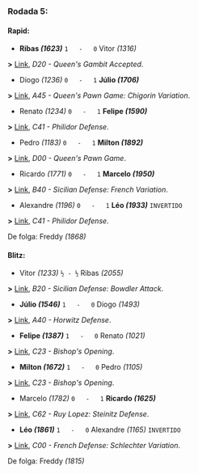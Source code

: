 ### Rodada 5:

#### Rapid:

* **Ribas *(1623)*** `1   -   0` Vitor *(1316)* 

**>** [Link](https://www.lichess.org/uUGYj33X), *D20 - Queen's Gambit Accepted*.
* Diogo *(1236)* `0   -   1` **Júlio *(1706)*** 

**>** [Link](https://www.lichess.org/tacQGS40), *A45 - Queen's Pawn Game: Chigorin Variation*.
* Renato *(1234)* `0   -   1` **Felipe *(1590)*** 

**>** [Link](https://www.lichess.org/rxcxV1No), *C41 - Philidor Defense*.
* Pedro *(1183)* `0   -   1` **Milton *(1892)*** 

**>** [Link](https://www.lichess.org/H4MP7ROS), *D00 - Queen's Pawn Game*.
* Ricardo *(1771)* `0   -   1` **Marcelo *(1950)*** 

**>** [Link](https://www.lichess.org/T4cMwFqJ), *B40 - Sicilian Defense: French Variation*.
* Alexandre *(1196)* `0   -   1` **Léo *(1933)*** `INVERTIDO`

**>** [Link](https://www.lichess.org/VxQwOEXu), *C41 - Philidor Defense*.

De folga: Freddy *(1868)*

#### Blitz:

* Vitor *(1233)* `½ - ½` Ribas *(2055)* 

**>** [Link](https://www.lichess.org/jCwtl7kN), *B20 - Sicilian Defense: Bowdler Attack*.
* **Júlio *(1546)*** `1   -   0` Diogo *(1493)* 

**>** [Link](https://www.lichess.org/USQgItX9), *A40 - Horwitz Defense*.
* **Felipe *(1387)*** `1   -   0` Renato *(1021)* 

**>** [Link](https://www.lichess.org/XIfFoMyW), *C23 - Bishop's Opening*.
* **Milton *(1672)*** `1   -   0` Pedro *(1105)* 

**>** [Link](https://www.lichess.org/Piatvx1D), *C23 - Bishop's Opening*.
* Marcelo *(1782)* `0   -   1` **Ricardo *(1625)*** 

**>** [Link](https://www.lichess.org/U1pZa3C0), *C62 - Ruy Lopez: Steinitz Defense*.
* **Léo *(1861)*** `1   -   0` Alexandre *(1165)* `INVERTIDO`

**>** [Link](https://www.lichess.org/Pb9aW9HI), *C00 - French Defense: Schlechter Variation*.

De folga: Freddy *(1815)*

